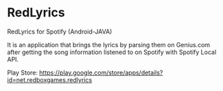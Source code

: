# RedLyrics
 RedLyrics for Spotify (Android-JAVA)
 
It is an application that brings the lyrics by parsing them on Genius.com after getting the song information listened to on Spotify with Spotify Local API.

Play Store: https://play.google.com/store/apps/details?id=net.redboxgames.redlyrics
